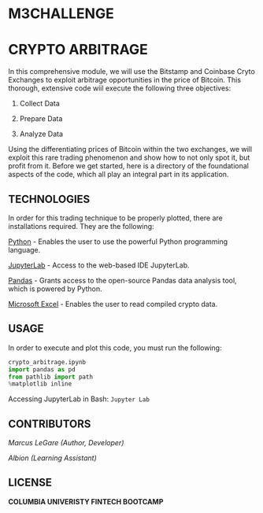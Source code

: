 # M3CHALLENGE

# CRYPTO ARBITRAGE

In this comprehensive module, we will use the Bitstamp and Coinbase Cryto Exchanges to exploit arbitrage opportunities in the price of Bitcoin. This thorough, extensive code wiil execute the following three objectives: 

1. Collect Data

2. Prepare Data

3. Analyze Data

Using the differentiating prices of Bitcoin within the two exchanges, we will exploit this rare trading phenomenon and show how to not only spot it, but profit from it. Before we get started, here is a directory of the foundational aspects of the code, which all play an integral part in its application.


## TECHNOLOGIES

In order for this trading technique to be properly plotted, there are installations required. They are the following:

[Python](https://www.python.org/downloads/) - Enables the user to use the powerful Python programming language.

[JupyterLab](https://jupyter.org/) - Access to the web-based IDE JupyterLab.  

[Pandas](https://pandas.pydata.org/) - Grants access to the open-source Pandas data analysis tool, which is powered by Python.

[Microsoft Excel](https://www.microsoft.com/en-us/microsoft-365/excel) - Enables the user to read compiled crypto data.


## USAGE

In order to execute and plot this code, you must run the following:

```python
crypto_arbitrage.ipynb
import pandas as pd
from pathlib import path
%matplotlib inline
```
Accessing JupyterLab in Bash: `Jupyter Lab`


## CONTRIBUTORS

*Marcus LeGare (Author, Developer)*

*Albion (Learning Assistant)*


## LICENSE

**COLUMBIA UNIVERISTY FINTECH BOOTCAMP**
